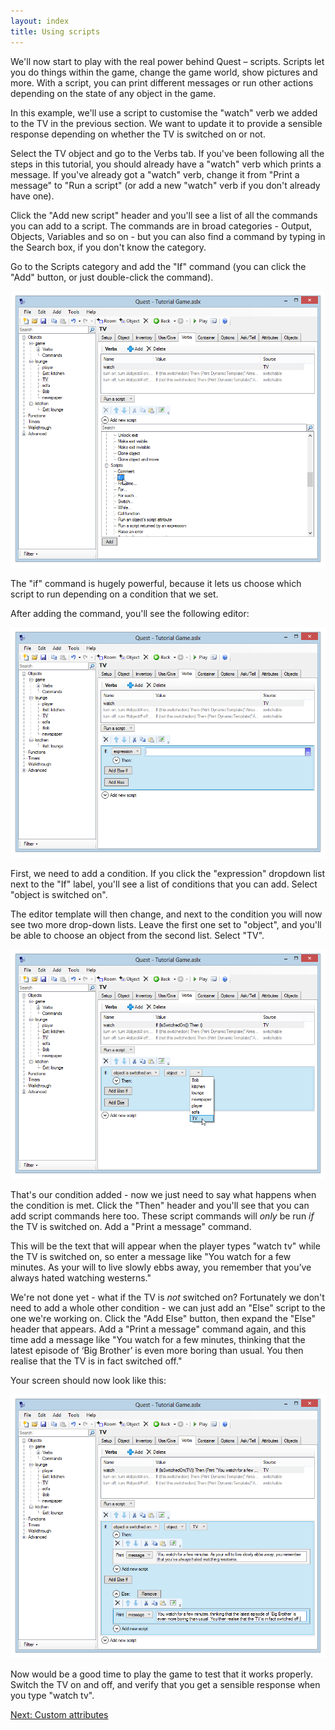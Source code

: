 ```yaml
---
layout: index
title: Using scripts
---
```


We'll now start to play with the real power behind Quest – scripts. Scripts let you do things within the game, change the game world, show pictures and more. With a script, you can print different messages or run other actions depending on the state of any object in the game.

In this example, we'll use a script to customise the "watch" verb we added to the TV in the previous section. We want to update it to provide a sensible response depending on whether the TV is switched on or not.

Select the TV object and go to the Verbs tab. If you've been following all the steps in this tutorial, you should already have a "watch" verb which prints a message. If you've already got a "watch" verb, change it from "Print a message" to "Run a script" (or add a new "watch" verb if you don't already have one).

Click the "Add new script" header and you'll see a list of all the commands you can add to a script. The commands are in broad categories - Output, Objects, Variables and so on - but you can also find a command by typing in the Search box, if you don't know the category.

Go to the Scripts category and add the "If" command (you can click the "Add" button, or just double-click the command).

![](Addif.png "Addif.png")

The "if" command is hugely powerful, because it lets us choose which script to run depending on a condition that we set.

After adding the command, you'll see the following editor:

![](Addif2.png "Addif2.png")

First, we need to add a condition. If you click the "expression" dropdown list next to the "If" label, you'll see a list of conditions that you can add. Select "object is switched on".

The editor template will then change, and next to the condition you will now see two more drop-down lists. Leave the first one set to "object", and you'll be able to choose an object from the second list. Select "TV".

![](Addif3.png "Addif3.png")

That's our condition added - now we just need to say what happens when the condition is met. Click the "Then" header and you'll see that you can add script commands here too. These script commands will *only* be run *if* the TV is switched on. Add a "Print a message" command.

This will be the text that will appear when the player types "watch tv" while the TV is switched on, so enter a message like "You watch for a few minutes. As your will to live slowly ebbs away, you remember that you’ve always hated watching westerns."

We're not done yet - what if the TV is *not* switched on? Fortunately we don't need to add a whole other condition - we can just add an "Else" script to the one we're working on. Click the "Add Else" button, then expand the "Else" header that appears. Add a "Print a message" command again, and this time add a message like "You watch for a few minutes, thinking that the latest episode of ‘Big Brother’ is even more boring than usual. You then realise that the TV is in fact switched off."

Your screen should now look like this:

![](Addif4.png "Addif4.png")

Now would be a good time to play the game to test that it works properly. Switch the TV on and off, and verify that you get a sensible response when you type "watch tv".

[Next: Custom attributes](custom_attributes.html)